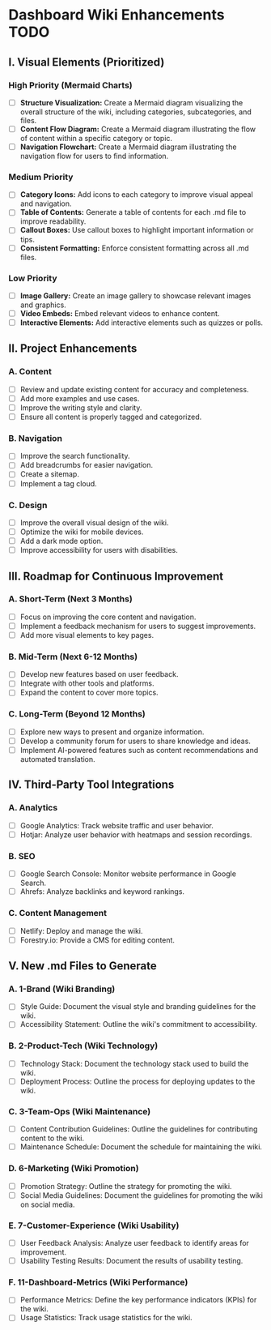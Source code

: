 # Dashboard Wiki Enhancements TODO

## I. Visual Elements (Prioritized)

### High Priority (Mermaid Charts)

-   [ ] **Structure Visualization:** Create a Mermaid diagram visualizing the overall structure of the wiki, including categories, subcategories, and files.
-   [ ] **Content Flow Diagram:** Create a Mermaid diagram illustrating the flow of content within a specific category or topic.
-   [ ] **Navigation Flowchart:** Create a Mermaid diagram illustrating the navigation flow for users to find information.

### Medium Priority

-   [ ] **Category Icons:** Add icons to each category to improve visual appeal and navigation.
-   [ ] **Table of Contents:** Generate a table of contents for each .md file to improve readability.
-   [ ] **Callout Boxes:** Use callout boxes to highlight important information or tips.
-   [ ] **Consistent Formatting:** Enforce consistent formatting across all .md files.

### Low Priority

-   [ ] **Image Gallery:** Create an image gallery to showcase relevant images and graphics.
-   [ ] **Video Embeds:** Embed relevant videos to enhance content.
-   [ ] **Interactive Elements:** Add interactive elements such as quizzes or polls.

## II. Project Enhancements

### A. Content
-   [ ] Review and update existing content for accuracy and completeness.
-   [ ] Add more examples and use cases.
-   [ ] Improve the writing style and clarity.
-   [ ] Ensure all content is properly tagged and categorized.

### B. Navigation
-   [ ] Improve the search functionality.
-   [ ] Add breadcrumbs for easier navigation.
-   [ ] Create a sitemap.
-   [ ] Implement a tag cloud.

### C. Design
-   [ ] Improve the overall visual design of the wiki.
-   [ ] Optimize the wiki for mobile devices.
-   [ ] Add a dark mode option.
-   [ ] Improve accessibility for users with disabilities.

## III. Roadmap for Continuous Improvement

### A. Short-Term (Next 3 Months)
-   [ ] Focus on improving the core content and navigation.
-   [ ] Implement a feedback mechanism for users to suggest improvements.
-   [ ] Add more visual elements to key pages.

### B. Mid-Term (Next 6-12 Months)
-   [ ] Develop new features based on user feedback.
-   [ ] Integrate with other tools and platforms.
-   [ ] Expand the content to cover more topics.

### C. Long-Term (Beyond 12 Months)
-   [ ] Explore new ways to present and organize information.
-   [ ] Develop a community forum for users to share knowledge and ideas.
-   [ ] Implement AI-powered features such as content recommendations and automated translation.

## IV. Third-Party Tool Integrations

### A. Analytics
-   [ ] Google Analytics: Track website traffic and user behavior.
-   [ ] Hotjar: Analyze user behavior with heatmaps and session recordings.

### B. SEO
-   [ ] Google Search Console: Monitor website performance in Google Search.
-   [ ] Ahrefs: Analyze backlinks and keyword rankings.

### C. Content Management
-   [ ] Netlify: Deploy and manage the wiki.
-   [ ] Forestry.io: Provide a CMS for editing content.

## V. New .md Files to Generate

### A. 1-Brand (Wiki Branding)
-   [ ] Style Guide: Document the visual style and branding guidelines for the wiki.
-   [ ] Accessibility Statement: Outline the wiki's commitment to accessibility.

### B. 2-Product-Tech (Wiki Technology)
-   [ ] Technology Stack: Document the technology stack used to build the wiki.
-   [ ] Deployment Process: Outline the process for deploying updates to the wiki.

### C. 3-Team-Ops (Wiki Maintenance)
-   [ ] Content Contribution Guidelines: Outline the guidelines for contributing content to the wiki.
-   [ ] Maintenance Schedule: Document the schedule for maintaining the wiki.

### D. 6-Marketing (Wiki Promotion)
-   [ ] Promotion Strategy: Outline the strategy for promoting the wiki.
-   [ ] Social Media Guidelines: Document the guidelines for promoting the wiki on social media.

### E. 7-Customer-Experience (Wiki Usability)
-   [ ] User Feedback Analysis: Analyze user feedback to identify areas for improvement.
-   [ ] Usability Testing Results: Document the results of usability testing.

### F. 11-Dashboard-Metrics (Wiki Performance)
-   [ ] Performance Metrics: Define the key performance indicators (KPIs) for the wiki.
-   [ ] Usage Statistics: Track usage statistics for the wiki.

